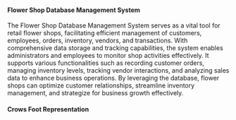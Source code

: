 #### Flower Shop Database Management System

The Flower Shop Database Management System serves as a vital tool for retail flower shops, facilitating efficient management of customers, employees, orders, inventory, vendors, and transactions. With comprehensive data storage and tracking capabilities, the system enables administrators and employees to monitor shop activities effectively. It supports various functionalities such as recording customer orders, managing inventory levels, tracking vendor interactions, and analyzing sales data to enhance business operations. By leveraging the database, flower shops can optimize customer relationships, streamline inventory management, and strategize for business growth effectively.

#### Crows Foot Representation
